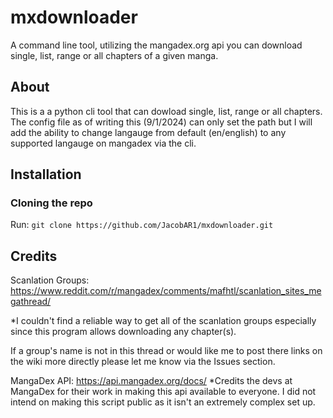 # mxdownloader
A command line tool, utilizing the mangadex.org api you can download single, list, range or all chapters of a given manga. 


## About 
This is a a python cli tool that can dowload single, list, range or all chapters. The config file as of writing this (9/1/2024) can only set the path but I will add the ability to change langauge from default (en/english) to any supported langauge on mangadex via the cli. 

## Installation 

### Cloning the repo
Run:
`git clone https://github.com/JacobAR1/mxdownloader.git`


## Credits 
Scanlation Groups: https://www.reddit.com/r/mangadex/comments/mafhtl/scanlation_sites_megathread/


*I couldn't find a reliable way to get all of the scanlation groups especially since this program allows downloading any chapter(s). 

If a group's name is not in this thread or would like me to post there links on the wiki more directly please let me know via the Issues section. 

MangaDex API: https://api.mangadex.org/docs/
*Credits the devs at MangaDex for their work in making this api available to everyone. I did not intend on making this script public as it isn't an extremely complex set up. 

